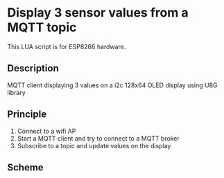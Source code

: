# Display 3 sensor values from a MQTT topic

This LUA script is for ESP8266 hardware.

## Description

MQTT client displaying 3 values on a i2c 128x64 OLED display using U8G library

## Principle

1. Connect to a wifi AP
2. Start a MQTT client and try to connect to a MQTT broker
3. Subscribe to a topic and update values on the display

## Scheme
